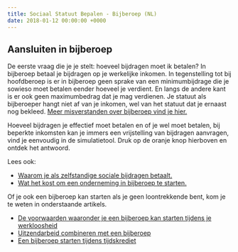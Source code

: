 ```yaml
---
title: Sociaal Statuut Bepalen - Bijberoep (NL)
date: 2018-01-12 00:00:00 +0000
---
```

## Aansluiten in bijberoep

De eerste vraag die je je stelt: hoeveel bijdragen moet ik betalen? In bijberoep betaal je bijdragen op je werkelijke inkomen. In tegenstelling tot bij hoofdberoep is er in bijberoep geen sprake van een minimumbijdrage die je sowieso moet betalen eender hoeveel je verdient. En langs de andere kant is er ook geen maximumbedrag dat je mag verdienen. Je statuut als bijberoeper hangt niet af van je inkomen, wel van het statuut dat je ernaast nog bekleed. [Meer misverstanden over bijberoep vind je hier.](https://www.xerius.be/blog/veelgestelde-vragen-over-bijberoep-7-misverstanden-opgeklaard)

Hoeveel bijdragen je effectief moet betalen en of je wel moet betalen, bij beperkte inkomsten  kan je immers een vrijstelling van bijdragen aanvragen, vind je eenvoudig in de simulatietool. Druk op de oranje knop hierboven en ontdek het antwoord.

Lees ook:

* [Waarom je als zelfstandige sociale bijdragen betaalt.](http://blog.xerius.be/zelfstandigen/waarom-zelfstandige-in-bijberoep-sociale-bijdragen )
* [Wat het kost om een onderneming in bijberoep te starten.](https://www.xerius.be/blog/wat-kost-een-bijberoep)

Of je ook een bijberoep kan starten als je geen loontrekkende bent, kom je te weten in onderstaande artikels.

* [De voorwaarden waaronder je een bijberoep kan starten tijdens je werkloosheid]( http://www.xerius.be/blog/bijberoep-tijdens-werkloosheid)
* [Uitzendarbeid combineren met een bijberoep](https://www.xerius.be/blog/interim-en-bijberoep)
* [ Een bijberoep starten tijdens tijdskrediet](https://www.xerius.be/blog/mag-ik-een-bijberoep-opstarten-tijdens-tijdskrediet)